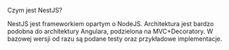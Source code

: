 Czym jest NestJS?

NestJS jest frameworkiem opartym o NodeJS.
Architektura jest bardzo podobna do architektury Angulara, podzielona na MVC+Decoratory.
W bazowej wersji od razu są podane testy oraz przykładowe implementacje.
